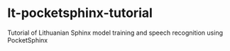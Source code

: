 lt-pocketsphinx-tutorial
========================

Tutorial of Lithuanian Sphinx model training and speech recognition using PocketSphinx 
